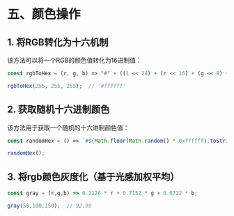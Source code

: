 # 五、颜色操作

## 1. 将RGB转化为十六机制
该方法可以将一个RGB的颜色值转化为16进制值：
````js
const rgbToHex = (r, g, b) => "#" + ((1 << 24) + (r << 16) + (g << 8) + b).toString(16).slice(1);

rgbToHex(255, 255, 255);  // '#ffffff'
````

## 2. 获取随机十六进制颜色
该方法用于获取一个随机的十六进制颜色值：
````js
const randomHex = () => `#${Math.floor(Math.random() * 0xffffff).toString(16).padEnd(6, "0")}`;

randomHex();
````

## 3. 将rgb颜色灰度化（基于光感加权平均）
````js
const gray = (r,g,b) => 0.2126 * r + 0.7152 * g + 0.0722 * b;

gray(50,100,150);  // 92.98
````